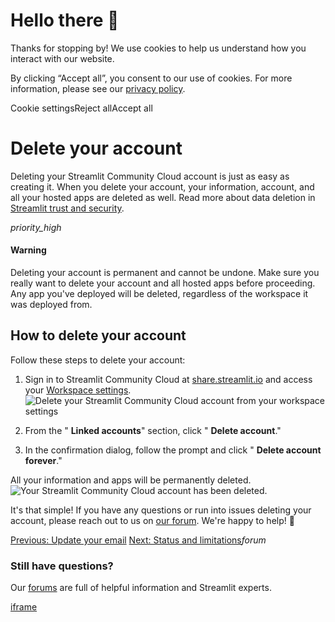 # Hello there 👋

Thanks for stopping by! We use cookies to help us understand how you interact with our website.

By clicking “Accept all”, you consent to our use of cookies. For more information, please see our [privacy policy](https://docs.streamlit.io/deploy/streamlit-community-cloud/manage-your-account/www.streamlit.io/privacy-policy).

Cookie settingsReject allAccept all

# Delete your account

Deleting your Streamlit Community Cloud account is just as easy as creating it. When you delete your account, your information, account, and all your hosted apps are deleted as well. Read more about data deletion in [Streamlit trust and security](https://docs.streamlit.io/deploy/streamlit-community-cloud/get-started/trust-and-security#data-deletion).

_priority\_high_

#### Warning

Deleting your account is permanent and cannot be undone. Make sure you really want to delete your account and all hosted apps before proceeding. Any app you've deployed will be deleted, regardless of the workspace it was deployed from.

## How to delete your account

Follow these steps to delete your account:

1. Sign in to Streamlit Community Cloud at [share.streamlit.io](https://share.streamlit.io/) and access your [Workspace settings](https://docs.streamlit.io/deploy/streamlit-community-cloud/manage-your-account/workspace-settings).
![Delete your Streamlit Community Cloud account from your workspace settings](https://docs.streamlit.io/images/streamlit-community-cloud/workspace-settings-linked-accounts.png)
2. From the " **Linked accounts**" section, click " **Delete account**."

3. In the confirmation dialog, follow the prompt and click " **Delete account forever**."

All your information and apps will be permanently deleted.
![Your Streamlit Community Cloud account has been deleted.](https://docs.streamlit.io/images/streamlit-community-cloud/account-deleted.png)

It's that simple! If you have any questions or run into issues deleting your account, please reach out to us on [our forum](https://discuss.streamlit.io/c/community-cloud/13). We're happy to help! 🎈

[Previous: Update your email](https://docs.streamlit.io/deploy/streamlit-community-cloud/manage-your-account/update-your-email) [Next: Status and limitations](https://docs.streamlit.io/deploy/streamlit-community-cloud/status)_forum_

### Still have questions?

Our [forums](https://discuss.streamlit.io/) are full of helpful information and Streamlit experts.

[iframe](https://www.google.com/recaptcha/enterprise/anchor?ar=1&k=6Lck4YwlAAAAAEIE1hR--varWp0qu9F-8-emQn2v&co=aHR0cHM6Ly9kb2NzLnN0cmVhbWxpdC5pbzo0NDM.&hl=en&v=J79K9xgfxwT6Syzx-UyWdD89&size=invisible&cb=b3csy2989o4v)